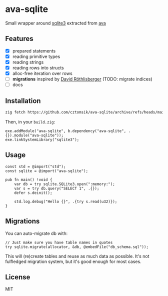 # ava-sqlite

Small wrapper around [sqlite3](https://sqlite.org/) extracted from
[ava](https://github.com/cztomsik/ava)

## Features

- [x] prepared statements
- [x] reading primitive types
- [x] reading strings
- [x] reading rows into structs
- [x] alloc-free iteration over rows
- [ ] **migrations** inspired by [David Röthlisberger](https://david.rothlis.net/declarative-schema-migration-for-sqlite/) (TODO: migrate indices)
- [ ] docs

## Installation

```sh
zig fetch https://github.com/cztomsik/ava-sqlite/archive/refs/heads/main.tar.gz --save
```

Then, in your `build.zig`:

```zig
exe.addModule("ava-sqlite", b.dependency("ava-sqlite", .{}).module("ava-sqlite"));
exe.linkSystemLibrary("sqlite3");
```

## Usage

```zig
const std = @import("std");
const sqlite = @import("ava-sqlite");

pub fn main() !void {
    var db = try sqlite.SQLite3.open(":memory:");
    var s = try db.query("SELECT 1", .{});
    defer s.deinit();

    std.log.debug("Hello {}", .{try s.read(u32)});
}
```

## Migrations

You can auto-migrate db with:

```zig
// Just make sure you have table names in quotes
try sqlite.migrate(allocator, &db, @embedFile("db_schema.sql"));
```

This will (re)create tables and reuse as much data as possible. It's not
fulfledged migration system, but it's good enough for most cases.

## License
MIT
